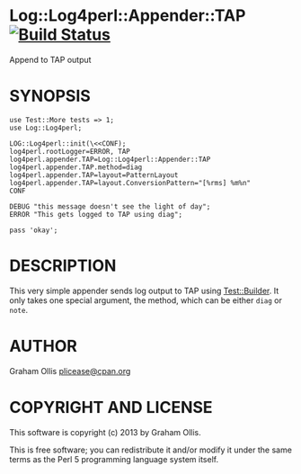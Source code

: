# Log::Log4perl::Appender::TAP [![Build Status](https://secure.travis-ci.org/plicease/Log-Log4perl-Appender-TAP.png)](http://travis-ci.org/plicease/Log-Log4perl-Appender-TAP)

Append to TAP output

# SYNOPSIS

    use Test::More tests => 1;
    use Log::Log4perl;
    
    LOG::Log4perl::init(\<<CONF);
    log4perl.rootLogger=ERROR, TAP
    log4perl.appender.TAP=Log::Log4perl::Appender::TAP
    log4perl.appender.TAP.method=diag
    log4perl.appender.TAP=layout=PatternLayout
    log4perl.appender.TAP=layout.ConversionPattern="[%rms] %m%n"
    CONF
    
    DEBUG "this message doesn't see the light of day";
    ERROR "This gets logged to TAP using diag";
    
    pass 'okay';

# DESCRIPTION

This very simple appender sends log output to TAP using
[Test::Builder](https://metacpan.org/pod/Test::Builder).  It only takes one special argument,
the method, which can be either `diag` or `note`.

# AUTHOR

Graham Ollis <plicease@cpan.org>

# COPYRIGHT AND LICENSE

This software is copyright (c) 2013 by Graham Ollis.

This is free software; you can redistribute it and/or modify it under
the same terms as the Perl 5 programming language system itself.
